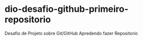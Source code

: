 # dio-desafio-github-primeiro-repositorio
Desafio de Projeto sobre Git/GitHub
Apredendo fazer Repositorio
